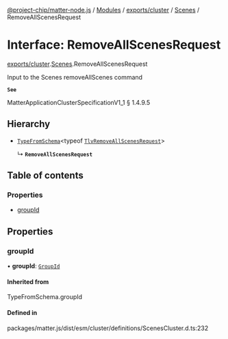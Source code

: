 [@project-chip/matter-node.js](../README.md) / [Modules](../modules.md) / [exports/cluster](../modules/exports_cluster.md) / [Scenes](../modules/exports_cluster.Scenes.md) / RemoveAllScenesRequest

# Interface: RemoveAllScenesRequest

[exports/cluster](../modules/exports_cluster.md).[Scenes](../modules/exports_cluster.Scenes.md).RemoveAllScenesRequest

Input to the Scenes removeAllScenes command

**`See`**

MatterApplicationClusterSpecificationV1_1 § 1.4.9.5

## Hierarchy

- [`TypeFromSchema`](../modules/exports_tlv.md#typefromschema)\<typeof [`TlvRemoveAllScenesRequest`](../modules/exports_cluster.Scenes.md#tlvremoveallscenesrequest)\>

  ↳ **`RemoveAllScenesRequest`**

## Table of contents

### Properties

- [groupId](exports_cluster.Scenes.RemoveAllScenesRequest.md#groupid)

## Properties

### groupId

• **groupId**: [`GroupId`](../modules/exports_datatype.md#groupid)

#### Inherited from

TypeFromSchema.groupId

#### Defined in

packages/matter.js/dist/esm/cluster/definitions/ScenesCluster.d.ts:232
